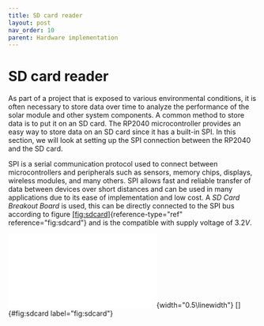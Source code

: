 ```yaml
---
title: SD card reader
layout: post
nav_order: 10
parent: Hardware implementation
---
```


# SD card reader

As part of a project that is exposed to various environmental
conditions, it is often necessary to store data over time to analyze the
performance of the solar module and other system components. A common
method to store data is to put it on an SD card. The RP2040
microcontroller provides an easy way to store data on an SD card since
it has a built-in SPI. In this section, we will look at setting
up the SPI connection between the RP2040 and the SD card.

SPI is a serial
communication protocol used to connect between microcontrollers and
peripherals such as sensors, memory chips, displays, wireless modules,
and many others. SPI allows fast and reliable transfer of data between
devices over short distances and can be used in many applications due to
its ease of implementation and low cost. A *SD Card Breakout Board* is
used, this can be directly connected to the SPI bus according to figure
[\[fig:sdcard\]](#fig:sdcard){reference-type="ref"
reference="fig:sdcard"} and is the compatible with supply voltage of
$3.2V$.

![image](import/sdcard.pdf){width="0.5\\linewidth"} []{#fig:sdcard
label="fig:sdcard"}

